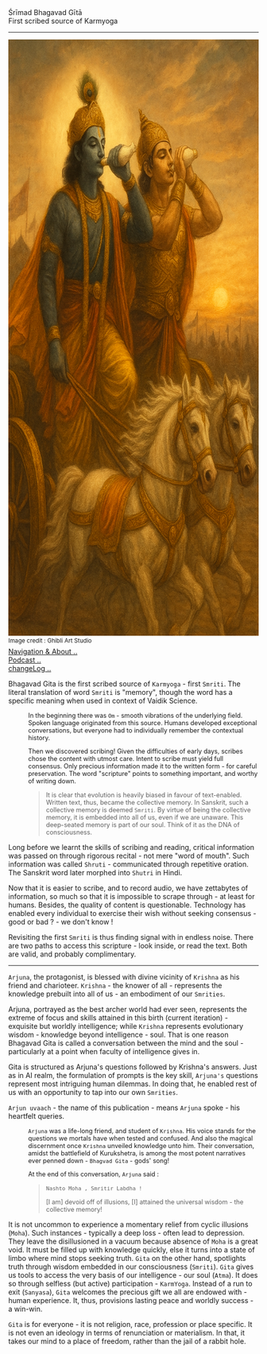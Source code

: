 
<div class="cover-huge">Śrīmad Bhagavad Gītā</div>

<div class="centered"> First scribed source of Karmyoga</div>

----

<div class="centered">
    <img src="./conkshells.png" alt="Viraat Roop" class="responsive"
    width = "1600"
    height = "1200" />
    
</div>

<div class="cover-small"><sup>Image credit : Ghibli Art Studio</sup></div>

<div class="cover-small">
  <div class="centered">
      <a href="./how.md">Navigation & About .. </a>
  </div>
</div>

<div class="cover-small">
  <div class="centered">
      <a href="./bg00.md">Podcast .. </a>
  </div>
</div>

<div class="cover-small">
  <div class="centered">
      <a href="./changeLog.md">changeLog .. </a>
  </div>
</div>

Bhagavad Gita is the first scribed source of `Karmyoga` - first `Smriti`. The literal translation of word  `Smriti` is "memory", though the word has a specific meaning when used in context of Vaidik Science. 

<div style="padding-left:40px;font-size:0.9em;"> 

In the beginning there was `Om` - smooth vibrations of the underlying field. Spoken language originated from this source. Humans developed exceptional conversations, but everyone had to individually remember the contextual history.

Then we discovered scribing!  Given the difficulties of early days, scribes chose the content with utmost care. Intent to scribe must yield full consensus. Only precious information made it to the written form - for careful preservation. The word "scripture" points to something important, and worthy of writing down.

> It is clear that evolution is heavily biased in favour of text-enabled. Written text, thus, became the collective memory. In Sanskrit, such a collective memory is deemed `Smriti`. By virtue of being the collective memory, it is embedded into all of us, even if we are unaware. This  deep-seated memory is part of our soul. Think of it as the DNA of consciousness.

</div>

Long before we learnt the skills of scribing and reading, critical information was passed on through rigorous recital - not mere "word of mouth". Such information was called `Shruti` - communicated through repetitive oration. The Sanskrit word later morphed into `Shutri` in Hindi.

Now that it is easier to scribe, and to record audio, we have zettabytes  of information, so much so that it is impossible to scrape through - at least for humans. Besides, the quality of content is questionable. Technology has enabled every individual to exercise their wish without seeking consensus - good or bad ? - we don't know ! 

Revisiting the first `Smriti` is thus finding signal with in endless noise. There are two paths to access this scripture - look inside, or read the text. Both are valid, and probably complimentary.

---

`Arjuna`, the protagonist, is blessed with divine vicinity of `Krishna` as his friend and charioteer.  `Krishna` - the knower of all - represents the knowledge prebuilt into all of us - an embodiment of our `Smrities`. 

Arjuna, portrayed as the best archer world had ever seen, represents the extreme of focus and skills attained in this birth (current iteration) - exquisite but worldly intelligence;  while `Krishna` represents evolutionary wisdom - knowledge beyond intelligence - soul. That is one reason Bhagavad Gita is called a conversation between the mind and the soul - particularly at a point when faculty of intelligence gives in.

Gita is structured as Arjuna's questions followed by Krishna's answers. Just as in AI realm, the formulation of prompts is the key skill, `Arjuna's` questions represent most intriguing human dilemmas. In doing that, he enabled rest of us with an opportunity to tap into our own `Smrities`.

`Arjun uvaach` - the name of this publication - means `Arjuna` spoke - his heartfelt queries.

<div style="padding-left:40px;font-size:0.9em;"> 

`Arjuna` was a life-long friend, and student of `Krishna`. His voice stands for the questions we mortals have when tested and confused. And also the magical discernment once `Krishna` unveiled knowledge unto him. Their conversation, amidst the battlefield of Kurukshetra, is among the most potent narratives ever penned down - `Bhagvad Gita` - gods' song!

At the end of this conversation, `Arjuna` said :

> `Nashto Moha , Smritir Labdha !`
>
> [I am] devoid off of illusions, [I] attained the universal wisdom - the collective memory!

</div>

It is not uncommon to experience a momentary relief from cyclic illusions (`Moha`). Such instances - typically a deep loss - often lead to depression. They leave the disillusioned in a vacuum because absence of `Moha` is a great void. It must be filled up with knowledge quickly, else it turns into a state of limbo where mind stops seeking truth. `Gita` on the other hand, spotlights truth through wisdom embedded in our consciousness (`Smriti`). `Gita` gives us tools to access the very basis of our intelligence - our soul (`Atma`). It does so through selfless (but active) participation - `KarmYoga`. Instead of a run to exit (`Sanyasa`), `Gita` welcomes the precious gift we all are endowed with - human experience. It, thus, provisions lasting peace and worldly success - a win-win.


`Gita` is for everyone - it is not religion, race, profession or place specific. It is not even an ideology in terms of renunciation or materialism. In that, it takes our mind to a place of freedom, rather than the jail of a rabbit hole.


